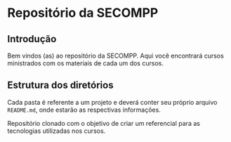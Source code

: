 # Repositório da SECOMPP

## Introdução
Bem vindos (as) ao repositório da SECOMPP. Aqui você encontrará cursos ministrados com os materiais de cada um dos cursos.

## Estrutura dos diretórios
Cada pasta é referente a um projeto e deverá conter seu próprio arquivo `README.md`, onde estarão as respectivas informações.

Repositório clonado com o objetivo de criar um referencial para as tecnologias utilizadas nos cursos.